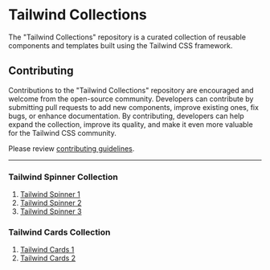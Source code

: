 # Tailwind Collections

The "Tailwind Collections" repository is a curated collection of reusable components and templates built using the Tailwind CSS framework.

## Contributing

Contributions to the "Tailwind Collections" repository are encouraged and welcome from the open-source community. Developers can contribute by submitting pull requests to add new components, improve existing ones, fix bugs, or enhance documentation. By contributing, developers can help expand the collection, improve its quality, and make it even more valuable for the Tailwind CSS community.

Please review [contributing guidelines](https://github.com/shamimsikder/tailwind-collections/blob/main/CONTRIBUTING.md).

<hr>

### Tailwind Spinner Collection 
1. [Tailwind Spinner 1](https://codepen.io/egoistdeveloper/pen/KKyxZZN)
2. [Tailwind Spinner 2](https://codepen.io/shamimsikder/pen/rNQMrXM)
3. [Tailwind Spinner 3](https://codepen.io/shamimsikder/pen/NWERgBm)

### Tailwind Cards Collection

 1. [Tailwind Cards 1](https://codepen.io/shamimsikder/pen/abQmaZL)
 1. [Tailwind Cards 2](https://codepen.io/shamimsikder/pen/ExONQgp)
